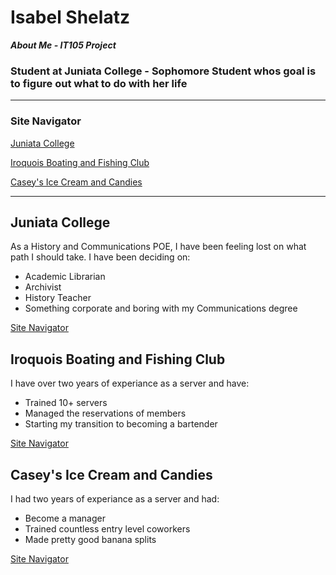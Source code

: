 # Isabel Shelatz  
***About Me - IT105 Project***
### Student at Juniata College - Sophomore Student whos goal is to figure out what to do with her life 

---
 ### Site Navigator
[Juniata College](https://Isabel-Esper.github.io/#Juniata-College)       

[Iroquois Boating and Fishing Club](https://Isabel-Esper.github.io/#Iroquois-Club)

[Casey's Ice Cream and Candies](https://Isabel-Esper.github.io/#Caseys)

---
## Juniata College
As a History and Communications POE, I have been feeling lost on what path I should take. I have been deciding on:
* Academic Librarian
* Archivist
* History Teacher
* Something corporate and boring with my Communications degree
  
[Site Navigator](https://Isabel-Esper.github.io/#site-navigator)

## Iroquois Boating and Fishing Club
I have over two years of experiance as a server and have: 
* Trained 10+ servers
* Managed the reservations of members
* Starting my transition to becoming a bartender

[Site Navigator](http://Isabel-Esper.github.io/#site-navigator)

## Casey's Ice Cream and Candies
I had two years of experiance as a server and had:
* Become a manager
* Trained countless entry level coworkers
* Made pretty good banana splits

[Site Navigator](https://Isabel-Esper.github.io/#site-navigator)

